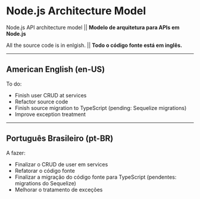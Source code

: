 # Node.js Architecture Model
Node.js API architecture model || **Modelo de arquitetura para APIs em Node.js**

All the source code is in enlgish. || **Todo o código fonte está em inglês.**

---

## American English (en-US)
To do:
- Finish user CRUD at services
- Refactor source code
- Finish source migration to TypeScript (pending: Sequelize migrations)
- Improve exception treatment

---

## Português Brasileiro (pt-BR)
A fazer:
- Finalizar o CRUD de user em services
- Refatorar o código fonte
- Finalizar a migração do código fonte para TypeScript (pendentes: migrations do Sequelize)
- Melhorar o tratamento de exceções
